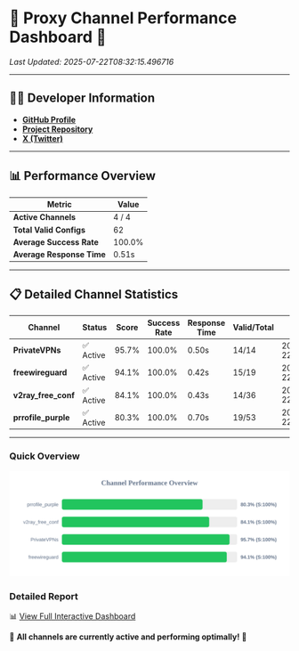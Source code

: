 # 🌟 Proxy Channel Performance Dashboard 🌟

_Last Updated: 2025-07-22T08:32:15.496716_

---

## 👩‍💻 Developer Information

- **[GitHub Profile](https://github.com/4n0nymou3)**  
- **[Project Repository](https://github.com/4n0nymou3/multi-proxy-config-fetcher)**  
- **[X (Twitter)](https://x.com/4n0nymou3)**  

---

## 📊 Performance Overview

| Metric                | Value       |
|-----------------------|-------------|
| **Active Channels**   | 4 / 4       |
| **Total Valid Configs** | 62          |
| **Average Success Rate** | 100.0%      |
| **Average Response Time** | 0.51s       |

---

## 📋 Detailed Channel Statistics

| Channel          | Status     | Score  | Success Rate | Response Time | Valid/Total | Last Success               |
|------------------|------------|--------|--------------|---------------|-------------|----------------------------|
| **PrivateVPNs**  | ✅ Active  | 95.7%  | 100.0% | 0.50s         | 14/14       | 2025-07-22T08:32:15.040840 |
| **freewireguard**  | ✅ Active  | 94.1%  | 100.0% | 0.42s         | 15/19       | 2025-07-22T08:32:15.494666 |
| **v2ray_free_conf**  | ✅ Active  | 84.1%  | 100.0% | 0.43s         | 14/36       | 2025-07-22T08:32:14.497402 |
| **prrofile_purple**  | ✅ Active  | 80.3%  | 100.0% | 0.70s         | 19/53       | 2025-07-22T08:32:14.012412 |

---

### Quick Overview
<div align="center">
  <a href="https://raw.githubusercontent.com/nullluser/NullRepo/refs/heads/main/assets/channel_stats_chart.svg">
    <img src="https://raw.githubusercontent.com/nullluser/NullRepo/refs/heads/main/assets/channel_stats_chart.svg" alt="Source Performance Statistics" width="800">
  </a>
</div>

### Detailed Report
📊 [View Full Interactive Dashboard](https://htmlpreview.github.io/?https://github.com/nullluser/NullRepo/blob/main/assets/performance_report.html)

🎉 **All channels are currently active and performing optimally!** 🎉
